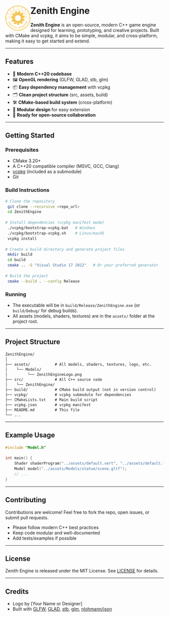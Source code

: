# <img src="assets/Models/ZenithEngineLogo.png" alt="Zenith Engine Logo" width="80" align="left" /> Zenith Engine


**Zenith Engine** is an open-source, modern C++ game engine designed for learning, prototyping, and creative projects. Built with CMake and vcpkg, it aims to be simple, modular, and cross-platform, making it easy to get started and extend.

---

## Features

- 🚀 **Modern C++20 codebase**
- 🖼️ **OpenGL rendering** (GLFW, GLAD, stb, glm)
- 📦 **Easy dependency management** with vcpkg
- 🗂️ **Clean project structure** (src, assets, build)
- 🛠️ **CMake-based build system** (cross-platform)
- 🧩 **Modular design** for easy extension
- 📝 **Ready for open-source collaboration**

---

## Getting Started

### Prerequisites
- CMake 3.20+
- A C++20 compatible compiler (MSVC, GCC, Clang)
- [vcpkg](https://github.com/microsoft/vcpkg) (included as a submodule)
- Git

### Build Instructions

```sh
# Clone the repository
 git clone --recursive <repo_url>
 cd ZenithEngine

# Install dependencies (vcpkg manifest mode)
 ./vcpkg/bootstrap-vcpkg.bat   # Windows
 ./vcpkg/bootstrap-vcpkg.sh    # Linux/macOS
 vcpkg install

# Create a build directory and generate project files
 mkdir build
 cd build
 cmake .. -G "Visual Studio 17 2022"   # Or your preferred generator

# Build the project
 cmake --build . --config Release
```

### Running
- The executable will be in `build/Release/ZenithEngine.exe` (or `build/Debug/` for debug builds).
- All assets (models, shaders, textures) are in the `assets/` folder at the project root.

---

## Project Structure

```
ZenithEngine/
│
├── assets/           # All models, shaders, textures, logo, etc.
│    └── Models/
│         └── ZenithEngineLogo.png
├── src/              # All C++ source code
│    └── ZenithEngine/
├── build/            # CMake build output (not in version control)
├── vcpkg/            # vcpkg submodule for dependencies
├── CMakeLists.txt    # Main build script
├── vcpkg.json        # vcpkg manifest
├── README.md         # This file
└── ...
```

---

## Example Usage

```cpp
#include "Model.h"

int main() {
    Shader shaderProgram("../assets/default.vert", "../assets/default.frag");
    Model model("../assets/Models/statue/scene.gltf");
    // ...
}
```

---

## Contributing

Contributions are welcome! Feel free to fork the repo, open issues, or submit pull requests.
- Please follow modern C++ best practices
- Keep code modular and well-documented
- Add tests/examples if possible

---

## License

Zenith Engine is released under the MIT License. See [LICENSE](LICENSE) for details.

---

## Credits

- Logo by [Your Name or Designer]
- Built with [GLFW](https://www.glfw.org/), [GLAD](https://glad.dav1d.de/), [stb](https://github.com/nothings/stb), [glm](https://github.com/g-truc/glm), [nlohmann/json](https://github.com/nlohmann/json)
